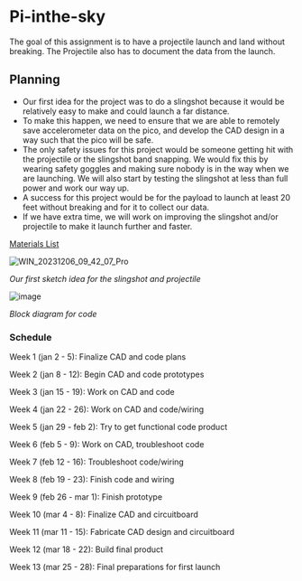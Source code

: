 # Pi-inthe-sky

The goal of this assignment is to have a projectile launch and land without breaking. The Projectile also has to document the data from the launch. 

## Planning 

- Our first idea for the project was to do a slingshot because it would be relatively easy to make and could launch a far distance.
- To make this happen, we need to ensure that we are able to remotely save accelerometer data on the pico, and develop the CAD design in a way such that the pico will be safe.
- The only safety issues  for this project would  be someone getting hit with the projectile or the slingshot band snapping. We would fix this by wearing safety goggles and making sure nobody is in the way when we are launching. We will also start by testing the slingshot at less than full power and work our way up.
- A success for this project would be for the payload to launch at least 20 feet without breaking and for it to collect our data.
- If we have extra time, we will work on improving the slingshot and/or projectile to make it launch further and faster. 

[Materials List](https://docs.google.com/document/d/1O94NrEtbGrpvcdbZZRessnzT4ntu9cPLEgHKotI4B5Y/edit)

![WIN_20231206_09_42_07_Pro](https://github.com/willhunt914/Pi-inthe-sky/assets/71402974/8e2b437d-e054-4eb0-9128-844bc5761be3)

_Our first sketch idea for the slingshot and projectile_

![image](https://github.com/willhunt914/Pi-inthe-sky/assets/113116262/390b0333-f159-4d26-827f-21391df52989)

_Block diagram for code_

### Schedule

Week 1 (jan 2 - 5): Finalize CAD and code plans

Week 2 (jan 8 - 12): Begin CAD and code prototypes

Week 3 (jan 15 - 19): Work on CAD and code

Week 4 (jan 22 - 26): Work on CAD and code/wiring

Week 5 (jan 29 - feb 2): Try to get functional code product

Week 6 (feb 5 - 9): Work on CAD, troubleshoot code

Week 7 (feb 12 - 16): Troubleshoot code/wiring

Week 8 (feb 19 - 23): Finish code and wiring

Week 9 (feb 26 - mar 1): Finish prototype

Week 10 (mar 4 - 8): Finalize CAD and circuitboard

Week 11 (mar 11 - 15): Fabricate CAD design and circuitboard

Week 12 (mar 18 - 22): Build final product

Week 13 (mar 25 - 28): Final preparations for first launch
